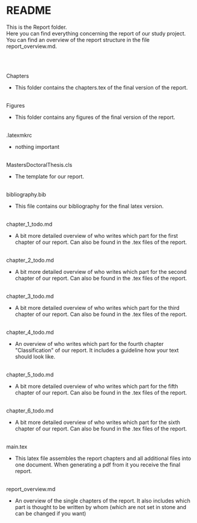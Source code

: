 # README

This is the Report folder.  
Here you can find everything concerning the report of our study project.  
You can find an overview of the report structure in the file report_overview.md.  
  
 <br/>
 <br/>
   
Chapters
* This folder contains the chapters.tex of the final version of the report.
  <br/>
  <br/>
  
Figures
* This folder contains any figures of the final version of the report.
  <br/>
  <br/>
  
.latexmkrc
* nothing important
  <br/>
  <br/>
  
MastersDoctoralThesis.cls
* The template for our report.
  <br/>
  <br/>
  
bibliography.bib
* This file contains our bibliography for the final latex version.
  <br/>
  <br/>
  
chapter_1_todo.md
* A bit more detailed overview of who writes which part for the first chapter of our report. Can also be found in the .tex files of the report.
  <br/>
  <br/>
  
chapter_2_todo.md
* A bit more detailed overview of who writes which part for the second chapter of our report. Can also be found in the .tex files of the report.
  <br/>
  <br/>
  
chapter_3_todo.md
* A bit more detailed overview of who writes which part for the third chapter of our report. Can also be found in the .tex files of the report.
  <br/>
  <br/>

chapter_4_todo.md
* An overview of who writes which part for the fourth chapter "Classification" of our report. It includes a guideline how your text should look like.
  <br/>
  <br/>
  
chapter_5_todo.md
* A bit more detailed overview of who writes which part for the fifth chapter of our report. Can also be found in the .tex files of the report.
  <br/>
  <br/>
  
chapter_6_todo.md
* A bit more detailed overview of who writes which part for the sixth chapter of our report. Can also be found in the .tex files of the report.
  <br/>
  <br/>
  
main.tex
* This latex file assembles the report chapters and all additional files into one document. When generating a pdf from it you receive the final report.
  <br/>
  <br/>
  
report_overview.md
* An overview of the single chapters of the report. It also includes which part is thought to be written by whom (which are not set in stone and can be changed if you want)
  
